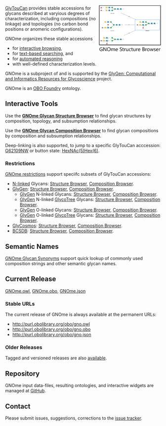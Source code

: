 <A href="https://gnome.glyomics.org/StructureBrowser.html"><img align="right" width="200px" src="img/GNOme Structure Browser Button.png"/></A> [GlyTouCan](http://glytoucan.org) provides stable accessions for glycans described at varyious degrees of characterization, including compositions (no linkage) and topologies (no carbon bond positions or anomeric configurations). 

GNOme organizes these stable accessions  
* for [interactive browsing](#interactive-tools),
* for [text-based searching](#semantic-names), and
* for [automated reasoning](#current-release)
* with well-defined characterization levels.

GNOme is a subproject of and is supported by the [GlyGen: Computational and Informatics Resources for Glycoscience](http://glygen.org/) project. 

GNOme is an [OBO Foundry](http://obofoundry.org/ontology/gno) ontology.

## Interactive Tools
Use the **[GNOme Glycan Structure Browser](https://gnome.glyomics.org/StructureBrowser.html)** to find glycan structures by composition, topology, and subsumption relationships. 

Use the **[GNOme Glycan Composition Browser](https://gnome.glyomics.org/CompositionBrowser.html)** to find glycan compositions by composition and subsumption relationships.

Deep-linking is also supported, to jump to a specific GlyTouCan acccession: [G62109NW](https://gnome.glyomics.org/StructureBrowser.html?focus=G62109NW) or button state: [HexNAc(5)Hex(6)](https://gnome.glyomics.org/StructureBrowser.html?HexNAc=5&Hex=6).


### Restrictions ###
[GNOme restrictions](restrictions) support speciifc subsets of GlyTouCan accessions:
* [N-linked](https://glycomotif.glyomics.org/glycomotifdev/GGM.001001#Alignments) Glycans: [Structure Browser](https://raw.githack.com/glygen-glycan-data/GNOme/Branch_AddNGlycanRestriction/restrictions/NGlycans.StructureBrowser.html), [Composition Browser](https://raw.githack.com/glygen-glycan-data/GNOme/Branch_AddNGlycanRestriction/restrictions/NGlycans.CompositionBrowser.html).
* [GlyGen](http://glygen.org): [Structure Browser](https://gnome.glyomics.org/restrictions/GlyGen.StructureBrowser.html), [Composition Browser](https://gnome.glyomics.org/restrictions/GlyGen.CompositionBrowser.html).
  * [GlyGen](http://glygen.org) N-linked Glycans: [Structure Browser](https://raw.githack.com/glygen-glycan-data/GNOme/Branch_AddNGlycanRestriction/restrictions/GlyGen_NGlycans.StructureBrowser.html), [Composition Browser](https://raw.githack.com/glygen-glycan-data/GNOme/Branch_AddNGlycanRestriction/restrictions/GlyGen_NGlycans.CompositionBrowser.html).
  * [GlyGen](http://glygen.org) N-linked [GlycoTree](https://glygen.ccrc.uga.edu/sandbox/) Glycans: [Structure Browser](https://raw.githack.com/glygen-glycan-data/GNOme/Branch_AddNGlycanRestriction/restrictions/GlycoTree_NGlycans.StructureBrowser.html), [Composition Browser](https://raw.githack.com/glygen-glycan-data/GNOme/Branch_AddNGlycanRestriction/restrictions/GlycoTree_NGlycans.CompositionBrowser.html).
  * [GlyGen](http://glygen.org) O-linked Glycans: [Structure Browser](https://raw.githack.com/glygen-glycan-data/GNOme/Branch_AddNGlycanRestriction/restrictions/GlyGen_OGlycans.StructureBrowser.html), [Composition Browser](https://raw.githack.com/glygen-glycan-data/GNOme/Branch_AddNGlycanRestriction/restrictions/GlyGen_OGlycans.CompositionBrowser.html).
  * [GlyGen](http://glygen.org) O-linked [GlycoTree](https://glygen.ccrc.uga.edu/sandbox/) Glycans: [Structure Browser](https://raw.githack.com/glygen-glycan-data/GNOme/Branch_AddNGlycanRestriction/restrictions/GlycoTree_OGlycans.StructureBrowser.html), [Composition Browser](https://raw.githack.com/glygen-glycan-data/GNOme/Branch_AddNGlycanRestriction/restrictions/GlycoTree_OGlycans.CompositionBrowser.html).
* [GlyCosmos](https://glycosmos.org/glycans/index): [Structure Browser](https://gnome.glyomics.org/restrictions/GlyCosmos.StructureBrowser.html), [Composition Browser](https://gnome.glyomics.org/restrictions/GlyCosmos.CompositionBrowser.html).
* [BCSDB](http://csdb.glycoscience.ru/bacterial/): [Structure Browser](https://gnome.glyomics.org/restrictions/BCSDB.StructureBrowser.html), [Composition Browser](https://gnome.glyomics.org/restrictions/BCSDB.CompositionBrowser.html).

## Semantic Names
[GNOme Glycan Synonyms](data/exact_synonym.txt) support quick lookup of commonly used composition strings and other semantic glycan names. 

## Current Release
[GNOme.owl](https://github.com/glygen-glycan-data/GNOme/releases/latest/download/GNOme.owl), 
[GNOme.obo](https://github.com/glygen-glycan-data/GNOme/releases/latest/download/GNOme.obo), 
[GNOme.json](https://github.com/glygen-glycan-data/GNOme/releases/latest/download/GNOme.json)

### Stable URLs
The current release of GNOme is always available at the permanent URLs: 
* http://purl.obolibrary.org/obo/gno.owl
* http://purl.obolibrary.org/obo/gno.obo
* http://purl.obolibrary.org/obo/gno.json

### Older Releases
Tagged and versioned releases are also [available](https://github.com/glygen-glycan-data/GNOme/releases).

## Repository
GNOme input data-files, resulting ontologies, and interactive widgets are managed at [GitHub](https://github.com/glygen-glycan-data/GNOme). 

## Contact
Please submit issues, suggestions, corrections to the [issue tracker](https://github.com/glygen-glycan-data/GNOme/issues).  

